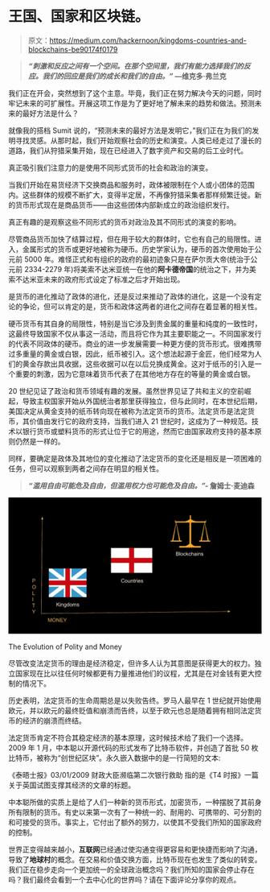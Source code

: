 # 王国、国家和区块链。

> 原文：<https://medium.com/hackernoon/kingdoms-countries-and-blockchains-be90174f0179>

> ***“刺激和反应之间有一个空间。在那个空间里，我们有能力选择我们的反应。我们的回应是我们的成长和我们的自由。”* —维克多·弗兰克**

我们正在开会，突然想到了这个主意。毕竟，我们正在努力解决今天的问题，同时牢记未来的可扩展性。开展这项工作是为了更好地了解未来的趋势和做法。预测未来的最好方法是什么？

就像我的搭档 Sumit 说的，“预测未来的最好方法是发明它，”我们正在为我们的发明寻找灵感。从那时起，我们开始观察社会的历史和演变。人类已经走过了漫长的道路，我们从狩猎采集开始，现在已经进入了数字资产和交易的后工业时代。

真正吸引我们注意力的是使用不同形式货币的社会和政治的演变。

当我们开始在易货经济下交换商品和服务时，政体被限制在个人或小团体的范围内。这些群体的规模不断扩大，变得半定居，不再像狩猎采集者那样频繁迁徙。新的货币形式现在是商品货币——由这些团体内部新成立的政治组织发行。

真正有趣的是观察这些不同形式的货币对政治及其不同形式的演变的影响。

尽管商品货币加快了结算过程，但在用于较大的群体时，它也有自己的局限性。进入，金属形式的货币或更好地被称为硬币。历史学家认为，硬币的首次使用始于公元前 5000 年。难怪正式和有组织的政府的最初迹象只是在萨尔贡大帝(统治于公元前 2334-2279 年)将美索不达米亚统一在他的**阿卡德帝国**的统治之下，并为美索不达米亚未来的政府形式设定了标准之后才开始出现。

是货币的进化推动了政体的进化，还是反过来推动了政体的进化，这是一个没有定论的争论，但可以肯定的是，货币和政体这两者的进化之间存在着显著的相关性。

硬币货币有其自身的局限性，特别是当它涉及到贵金属的重量和纯度的一致性时，这最终导致国家不仅从事这一活动，而且将它作为其主要职能之一。不同国家发行的代表不同政体的硬币。商业的进一步发展需要一种更方便的货币形式。很难携带过多重量的黄金或白银，因此，纸币被引入。这个想法起源于金匠，他们经常为人们的黄金存款出具收据，这些收据可以在以后兑换成黄金。这对于纸币的引入是一个重要的刺激，因为它意味着货币代表了在其他地方存在的等量的黄金或白银。

20 世纪见证了政治和货币领域有趣的发展。虽然世界见证了共和主义的空前崛起，导致主权国家开始从外国统治者那里获得独立，但与此同时，在本世纪后期，美国决定从黄金支持的纸币转向现在被称为法定货币的货币。法定货币是法定货币，其价值由发行它的政府支持，当我们进入 21 世纪时，这成为了一种规范。技术以银行货币或塑料货币的形式让位于它的用途，然而它由国家政府支持的基本原则仍然是一样的。

同样，要确定是政体及其地位的变化推动了法定货币的变化还是相反是一项困难的任务，但可以观察到两者之间存在明显的相关性。

> ***“滥用自由可能危及自由，但滥用权力也可能危及自由。”-* 詹姆士·麦迪森**

![](img/c61eb332ad576d50dca4ea218abcd684.png)

The Evolution of Polity and Money

尽管改变法定货币的理由是经济稳定，但许多人认为其意图是获得更大的权力。独立国家现在比以往任何时候都更有力量推进他们的议程，尤其是在对金钱有更大控制的情况下。

历史表明，法定货币的生命周期总是以失败告终。罗马人最早在 1 世纪就开始使用欧元，并以欧元的最终贬值和崩溃而告终，以至于欧元也总是随着拥有相同法定货币的经济的崩溃而终结。

法定货币肯定不符合其稳定经济的基本原理，这时候技术给了我们一个选择。2009 年 1 月，中本聪以开源代码的形式发布了比特币软件，并创造了首批 50 枚比特币，被称为“创世纪区块”。永久嵌入数据中的是一行简短的文本:

《泰晤士报》03/01/2009 财政大臣濒临第二次银行救助 指的是《T4 时报》一篇关于英国试图支撑其经济的文章的标题。

中本聪所做的实质上是给了人们一种新的货币形式，加密货币，一种摆脱了其前身所有限制的货币。有史以来第一次有了一种统一的、耐用的、可携带的、可分割的和可接受的货币。事实上，它付出了额外的努力，以使其不受我们所知的国家政府的控制。

世界正变得越来越小，**互联网**已经通过使沟通变得更容易和更快捷而影响了沟通，导致了**地球村**的概念。在交易和价值交换方面，比特币现在也发生了类似的转变。我们正在稳步走向一个更加统一的全球政治概念吗？我们所知的国家会停止存在吗？我们最终会看到一个去中心化的世界吗？请在下面评论分享你的观点。